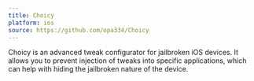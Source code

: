 ```yaml
---
title: Choicy
platform: ios
source: https://github.com/opa334/Choicy
---
```


Choicy is an advanced tweak configurator for jailbroken iOS devices. It allows you to prevent injection of tweaks into specific applications, which can help with hiding the jailbroken nature of the device.
